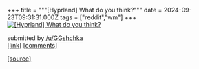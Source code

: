 +++
title = """[Hyprland] What do you think?"""
date = 2024-09-23T09:31:31.000Z
tags = ["reddit","wm"]
+++
[![[Hyprland] What do you think?](https://external-preview.redd.it/YTBjeXN5aHoyanFkMcjFxzrFUf2aJf2W0Dxya0gZPcIWczyGM4VFYJf1K8YF.png?width=640&crop=smart&auto=webp&s=83b8dd09b52ecc73e55da751d6d90ca968267511 "[Hyprland] What do you think?")](https://www.reddit.com/r/unixporn/comments/1fngf0c/hyprland_what_do_you_think/)

submitted by [/u/GGshchka](https://www.reddit.com/user/GGshchka)  
[\[link\]](https://v.redd.it/1zr68zhz2jqd1) [\[comments\]](https://www.reddit.com/r/unixporn/comments/1fngf0c/hyprland_what_do_you_think/)

[[source]](https://www.reddit.com/r/unixporn/comments/1fngf0c/hyprland_what_do_you_think/)
